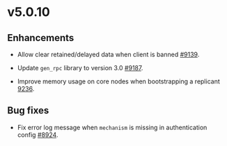 # v5.0.10

## Enhancements

- Allow clear retained/delayed data when client is banned [#9139](https://github.com/emqx/emqx/pull/9139).

- Update `gen_rpc` library to version 3.0 [#9187](https://github.com/emqx/emqx/pull/9187).

- Improve memory usage on core nodes when bootstrapping a replicant [9236](https://github.com/emqx/emqx/pull/9236).

## Bug fixes

- Fix error log message when `mechanism` is missing in authentication config [#8924](https://github.com/emqx/emqx/pull/8924).
